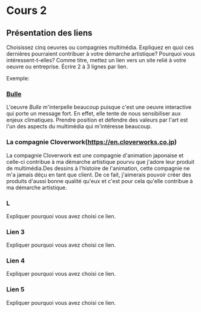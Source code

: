 # Cours 2
## Présentation des liens
Choisissez cinq oeuvres ou compagnies multimédia. Expliquez en quoi ces dernières pourraient contribuer à votre démarche artistique? Pourquoi vous intéressent-t-elles? Comme titre, mettez un lien vers un site relié à votre oeuvre ou entreprise. Écrire 2 à 3 lignes par lien.

Exemple: 
### [Bulle](https://www.onf.ca/interactif/bulle/) 
L'oeuvre *Bulle* m'interpelle beaucoup puisque c'est une oeuvre interactive qui porte un message fort. En effet, elle tente de nous sensibiliser aux enjeux climatiques. Prendre position et défendre des valeurs par l'art est l'un des aspects du multimédia qui m'intéresse beaucoup. 

### La compagnie Cloverwork(https://en.cloverworks.co.jp)
La compagnie Cloverwork est une compagnie d'animation japonaise et celle-ci contribue à ma démarche artistique pourvu que j'adore leur produit de multimédia.Des dessins à l'histoire de l'animation, cette compagnie ne m'a jamais déçu en tant que client. De ce fait, j'aimerais pouvoir créer des produits d'aussi bonne qualité qu'eux et c'est pour cela qu'elle contribue à ma démarche artistique. 

### L
Expliquer pourquoi vous avez choisi ce lien.

### Lien 3 
Expliquer pourquoi vous avez choisi ce lien.  

### Lien 4 
Expliquer pourquoi vous avez choisi ce lien. 

### Lien 5 
Expliquer pourquoi vous avez choisi ce lien. 

